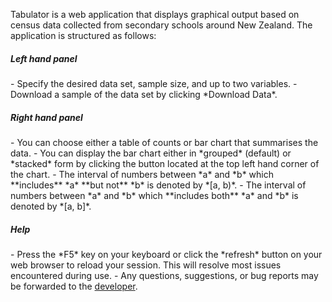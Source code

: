 Tabulator is a web application that displays graphical output based on
census data collected from secondary schools around New Zealand. The application is structured as follows:

<h5> Left hand panel </h5>
- Specify the desired data set, sample size, and up to two variables.
- Download a sample of the data set by clicking *Download
  Data*.

<h5> Right hand panel </h5>
- You can choose either a table of counts or bar chart that summarises
  the data.
- You can display the bar chart either in *grouped* (default) or
*stacked* form by clicking the button located at the top left hand
corner of the chart.
- The interval of numbers between *a* and *b* which **includes** *a* **but not** *b* is denoted by *[a, b)*.
- The interval of numbers between *a* and *b* which **includes both** *a* and *b* is denoted by *[a, b]*.

<h5> Help </h5>
- Press the *F5* key on your keyboard or click the *refresh* button on
  your web browser to reload your session. This will resolve most
  issues encountered during use.
- Any questions, suggestions, or bug reports may be forwarded to the <a
href="mailto:cpar137@aucklanduni.ac.nz">developer</a>.
